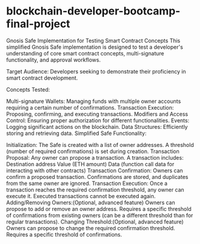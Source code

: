 # blockchain-developer-bootcamp-final-project
Gnosis Safe Implementation for Testing Smart Contract Concepts
This simplified Gnosis Safe implementation is designed to test a developer's understanding of core smart contract concepts, multi-signature functionality, and approval workflows.

Target Audience: Developers seeking to demonstrate their proficiency in smart contract development.

Concepts Tested:

Multi-signature Wallets: Managing funds with multiple owner accounts requiring a certain number of confirmations.
Transaction Execution: Proposing, confirming, and executing transactions.
Modifiers and Access Control: Ensuring proper authorization for different functionalities.
Events: Logging significant actions on the blockchain.
Data Structures: Efficiently storing and retrieving data.
Simplified Safe Functionality:

Initialization:
The Safe is created with a list of owner addresses.
A threshold (number of required confirmations) is set during creation.
Transaction Proposal:
Any owner can propose a transaction.
A transaction includes:
Destination address
Value (ETH amount)
Data (function call data for interacting with other contracts)
Transaction Confirmation:
Owners can confirm a proposed transaction.
Confirmations are stored, and duplicates from the same owner are ignored.
Transaction Execution:
Once a transaction reaches the required confirmation threshold, any owner can execute it.
Executed transactions cannot be executed again.
Adding/Removing Owners:(Optional, advanced feature)
Owners can propose to add or remove an owner address.
Requires a specific threshold of confirmations from existing owners (can be a different threshold than for regular transactions).
Changing Threshold:(Optional, advanced feature)
Owners can propose to change the required confirmation threshold.
Requires a specific threshold of confirmations.

